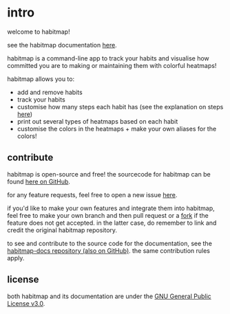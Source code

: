 # intro
welcome to habitmap!

see the habitmap documentation [here](https://shuu-wasseo.github.io/habitmap-docs/index.html).

habitmap is a command-line app to track your habits and visualise how committed you are to making or maintaining them with colorful heatmaps!

habitmap allows you to:
- add and remove habits
- track your habits
- customise how many steps each habit has (see the explanation on steps [here](commands/habit.md/#steps))
- print out several types of heatmaps based on each habit
- customise the colors in the heatmaps + make your own aliases for the colors!

## contribute
habitmap is open-source and free! the sourcecode for habitmap can be found [here on GitHub](https://github.com/shuu-wasseo/habitmap). 

for any feature requests, feel free to open a new issue [here](https://github.com/shuu-wasseo/habitmap/issues).

if you'd like to make your own features and integrate them into habitmap, feel free to make your own branch and then pull request or a [fork](https://github.com/shuu-wasseo/habitmap/fork) if the feature does not get accepted. in the latter case, do remember to link and credit the original habitmap repository.

to see and contribute to the source code for the documentation, see the [habitmap-docs repository (also on GitHub)](https://github.com/shuu-wasseo/habitmap-docs). the same contribution rules apply.

## license
both habitmap and its documentation are under the [GNU General Public License v3.0](https://github.com/shuu-wasseo/habitmap/blob/main/LICENSE).

